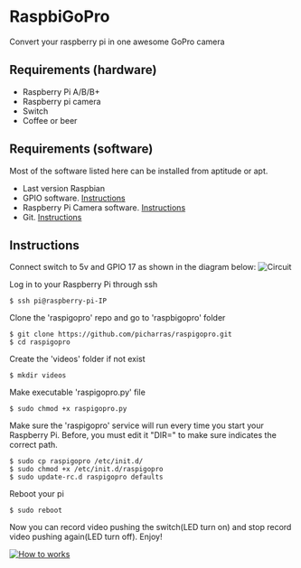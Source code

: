 RaspbiGoPro
===========

Convert your raspberry pi in one awesome GoPro camera

## Requirements (hardware)
- Raspberry Pi A/B/B+
- Raspberry pi camera
- Switch
- Coffee or beer

## Requirements (software)
Most of the software listed here can be installed from aptitude or apt.
- Last version Raspbian
- GPIO software. [Instructions](http://raspberrypi.stackexchange.com/questions/8220/how-to-correctly-install-the-python-rpi-gpio-library)
- Raspberry Pi Camera software. [Instructions](http://www.raspberrypi.org/learning/python-picamera-setup/)
- Git. [Instructions](http://git-scm.com/)

## Instructions
Connect switch to 5v and GPIO 17 as shown in the diagram below:
![Circuit](https://dl.dropboxusercontent.com/u/978896/raspberrypi-switch.png)

Log in to your Raspberry Pi through ssh
``` shell
$ ssh pi@raspberry-pi-IP
```

Clone the 'raspigopro' repo and go to 'raspbigopro' folder
``` shell
$ git clone https://github.com/picharras/raspigopro.git
$ cd raspigopro
```
Create the 'videos' folder if not exist
``` shell
$ mkdir videos
```

Make executable 'raspigopro.py' file
``` shell
$ sudo chmod +x raspigopro.py
```
Make sure the 'raspigopro' service will run every time you start your Raspberry Pi. Before, you must edit it "DIR=" to make sure indicates the correct path.
``` shell
$ sudo cp raspigopro /etc/init.d/
$ sudo chmod +x /etc/init.d/raspigopro
$ sudo update-rc.d raspigopro defaults
```

Reboot your pi
``` shell
$ sudo reboot
```
Now you can record video pushing the switch(LED turn on) and stop record video pushing again(LED turn off). Enjoy!


[![How to works](http://img.youtube.com/vi/V8kMGmvkRow/0.jpg)](https://www.youtube.com/watch?v=V8kMGmvkRow)
